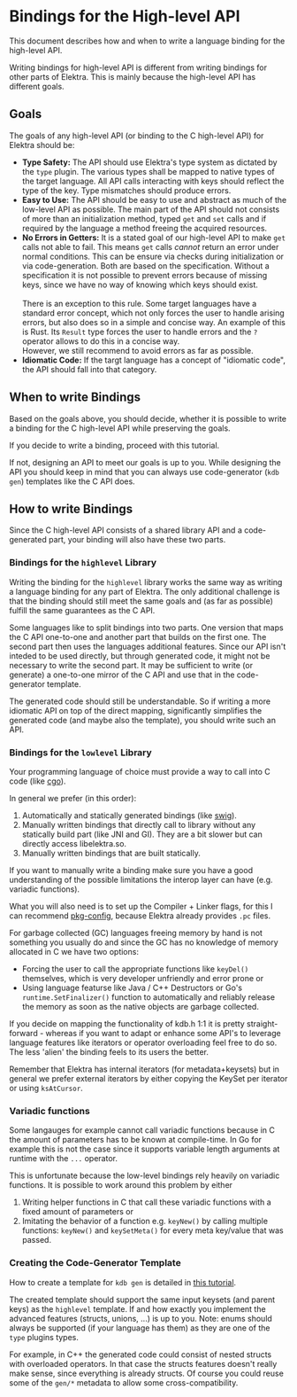 # Bindings for the High-level API

This document describes how and when to write a language binding for the high-level API.

Writing bindings for high-level API is different from writing bindings for other parts of Elektra. This is mainly
because the high-level API has different goals.

## Goals

The goals of any high-level API (or binding to the C high-level API) for Elektra should be:

- **Type Safety:** The API should use Elektra's type system as dictated by the `type` plugin. The various types shall
  be mapped to native types of the target language. All API calls interacting with keys should reflect the type of the
  key. Type mismatches should produce errors.
- **Easy to Use:** The API should be easy to use and abstract as much of the low-level API as possible. The main part of
  the API should not consists of more than an initialization method, typed `get` and `set` calls and if required by the
  language a method freeing the acquired resources.
- **No Errors in Getters:** It is a stated goal of our high-level API to make `get` calls not able to fail. This means
  `get` calls _cannot_ return an error under normal conditions. This can be ensure via checks during initialization or
  via code-generation. Both are based on the specification. Without a specification it is not possible to prevent
  errors because of missing keys, since we have no way of knowing which keys should exist. <br/><br/>
  There is an exception to this rule. Some target languages have a standard error concept, which not only forces the
  user to handle arising errors, but also does so in a simple and concise way. An example of this is Rust. Its `Result`
  type forces the user to handle errors and the `?` operator allows to do this in a concise way. <br/>
  However, we still recommend to avoid errors as far as possible.
- **Idiomatic Code:** If the targt language has a concept of "idiomatic code", the API should fall into that category.

## When to write Bindings

Based on the goals above, you should decide, whether it is possible to write a binding for the C high-level API while
preserving the goals.

If you decide to write a binding, proceed with this tutorial.

If not, designing an API to meet our goals is up to you. While designing the API you should keep in mind that you can
always use code-generator (`kdb gen`) templates like the C API does.

## How to write Bindings

Since the C high-level API consists of a shared library API and a code-generated part, your binding will also have these
two parts.

### Bindings for the `highlevel` Library

Writing the binding for the `highlevel` library works the same way as writing a language binding for any part of
Elektra. The only additional challenge is that the binding should still meet the same goals and (as far as possible)
fulfill the same guarantees as the C API.

Some languages like to split bindings into two parts. One version that maps the C API one-to-one and another part
that builds on the first one. The second part then uses the languages additional features. Since our API isn't inteded
to be used directly, but through generated code, it might not be necessary to write the second part. It may be
sufficient to write (or generate) a one-to-one mirror of the C API and use that in the code-generator template.

The generated code should still be understandable. So if writing a more idiomatic API on top of the
direct mapping, significantly simplifies the generated code (and maybe also the template), you should write such an API.

### Bindings for the `lowlevel` Library

Your programming language of choice must provide a way to call into C code (like [cgo](https://golang.org/cmd/cgo/)).

In general we prefer (in this order):

1. Automatically and statically generated bindings (like [swig](http://www.swig.org/)).
1. Manually written bindings that directly call to library without any statically build part (like JNI and GI). They are a bit slower but can directly access libelektra.so.
1. Manually written bindings that are built statically.

If you want to manually write a binding make sure you have a good understanding of the possible limitations the interop layer can have (e.g. variadic functions).

What you will also need is to set up the Compiler + Linker flags, for this I can recommend [pkg-config](https://www.freedesktop.org/wiki/Software/pkg-config/), because Elektra already provides `.pc` files.

For garbage collected (GC) languages freeing memory by hand is not something you usually do and since the GC has no knowledge of memory allocated in C we have two options:

- Forcing the user to call the appropriate functions like `keyDel()` themselves, which is very developer unfriendly and error prone or
- Using language featurse like Java / C++ Destructors or Go's `runtime.SetFinalizer()` function to automatically and reliably release the memory as soon as the native objects are garbage collected.

If you decide on mapping the functionality of kdb.h 1:1 it is pretty straight-forward - whereas if you want to adapt or enhance some API's to leverage language features like iterators or operator overloading feel free to do so. The less 'alien' the binding feels to its users the better.

Remember that Elektra has internal iterators (for metadata+keysets) but in general we prefer external iterators by either copying the KeySet per iterator or using `ksAtCursor`.

### Variadic functions

Some langauges for example cannot call variadic functions because in C the amount of parameters has to be known at compile-time. In Go for example this is not the case since it supports variable length arguments at runtime with the `...` operator.

This is unfortunate because the low-level bindings rely heavily on variadic functions. It is possible to work around this problem by either

1. Writing helper functions in C that call these variadic functions with a fixed amount of parameters or
1. Imitating the behavior of a function e.g. `keyNew()` by calling multiple functions: `keyNew()` and `keySetMeta()` for every meta key/value that was passed.

### Creating the Code-Generator Template

How to create a template for `kdb gen` is detailed in [this tutorial](code-generator.md).

The created template should support the same input keysets (and parent keys) as the `highlevel` template. If and how
exactly you implement the advanced features (structs, unions, ...) is up to you.
Note: enums should always be supported (if your language has them) as they are one of the `type`
plugins types.

For example, in C++ the generated code could consist of nested structs with overloaded operators. In that case
the structs features doesn't really make sense, since everything is already structs. Of course you could reuse some of
the `gen/*` metadata to allow some cross-compatibility.
